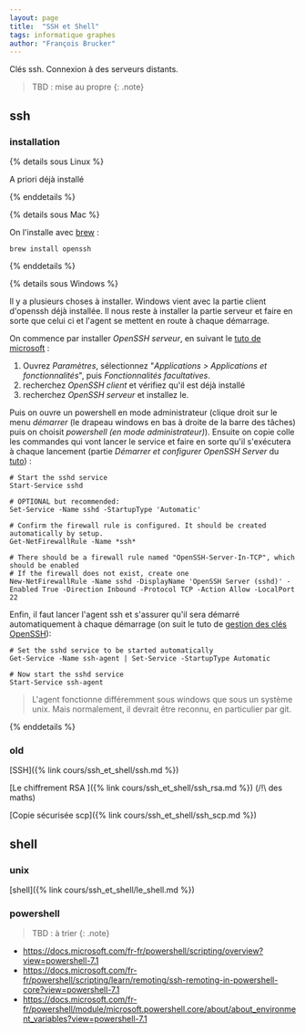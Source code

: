 ```yaml
---
layout: page
title:  "SSH et Shell"
tags: informatique graphes
author: "François Brucker"
---
```



Clés ssh. Connexion à des serveurs distants.


> TBD : mise au propre
{: .note}

## ssh

### installation

{% details sous Linux %}

A priori déjà installé

{% enddetails %}

{% details sous Mac %}

On l'installe avec [brew](https://brew.sh/) : 

```shell 
brew install openssh
```


{% enddetails %}

{% details sous Windows %}

Il y a plusieurs choses à installer. Windows vient avec la partie client d'openssh déjà installée. Il nous reste à installer la partie serveur et faire en sorte que celui ci et l'agent se mettent en route à chaque démarrage.

On commence par installer *OpenSSH serveur*, en suivant le [tuto de microsoft](https://docs.microsoft.com/fr-fr/windows-server/administration/openssh/openssh_install_firstuse) : 
   1. Ouvrez *Paramètres*, sélectionnez "*Applications > Applications et fonctionnalités*", puis *Fonctionnalités facultatives*.
   2. recherchez *OpenSSH client* et vérifiez qu'il est déjà installé
   3. recherchez *OpenSSH serveur* et installez le.

Puis on ouvre un powershell en mode administrateur (clique droit sur le menu *démarrer* (le drapeau windows en bas à droite de la barre des tâches) puis on choisit *powershell (en mode administrateur)*). Ensuite on copie colle les commandes qui vont lancer le service et faire en sorte qu'il s'exécutera à chaque lancement (partie *Démarrer et configurer OpenSSH Server* du [tuto](https://docs.microsoft.com/fr-fr/windows-server/administration/openssh/openssh_install_firstuse)) :

```shell
# Start the sshd service
Start-Service sshd

# OPTIONAL but recommended:
Set-Service -Name sshd -StartupType 'Automatic'

# Confirm the firewall rule is configured. It should be created automatically by setup.
Get-NetFirewallRule -Name *ssh*

# There should be a firewall rule named "OpenSSH-Server-In-TCP", which should be enabled
# If the firewall does not exist, create one
New-NetFirewallRule -Name sshd -DisplayName 'OpenSSH Server (sshd)' -Enabled True -Direction Inbound -Protocol TCP -Action Allow -LocalPort 22
```

Enfin, il faut lancer l'agent ssh et s'assurer qu'il sera démarré automatiquement à chaque démarrage  (on suit le tuto de [gestion des clés OpenSSH](https://docs.microsoft.com/fr-fr/windows-server/administration/openssh/openssh_keymanagement)):

```shell
# Set the sshd service to be started automatically
Get-Service -Name ssh-agent | Set-Service -StartupType Automatic

# Now start the sshd service
Start-Service ssh-agent
```

> L'agent fonctionne différemment sous windows que sous un système unix. Mais normalement, il devrait être reconnu, en particulier par git.

{% enddetails %}

### old

  [SSH]({% link cours/ssh_et_shell/ssh.md %})

  [Le chiffrement RSA ]({% link cours/ssh_et_shell/ssh_rsa.md %}) (/!\ des maths)

  [Copie sécurisée scp]({% link cours/ssh_et_shell/ssh_scp.md %})


## shell

### unix 

  [shell]({% link cours/ssh_et_shell/le_shell.md %})

### powershell

> TBD : à trier
{: .note}

* <https://docs.microsoft.com/fr-fr/powershell/scripting/overview?view=powershell-7.1>
* <https://docs.microsoft.com/fr-fr/powershell/scripting/learn/remoting/ssh-remoting-in-powershell-core?view=powershell-7.1>
* <https://docs.microsoft.com/fr-fr/powershell/module/microsoft.powershell.core/about/about_environment_variables?view=powershell-7.1>